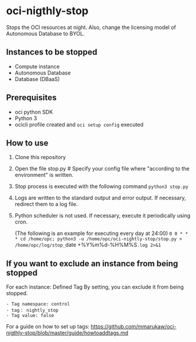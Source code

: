 # oci-nigthly-stop

Stops the OCI resources at night.
Also, change the licensing model of Autonomous Database to BYOL.


## Instances to be stopped

- Compute instance
- Autonomous Database
- Database (DBaaS)


## Prerequisites
- oci python SDK
- Python 3
- ocicli profile created and `oci setup config` executed


## How to use

1. Clone this repository

2. Open the file stop.py # Specify your config file where "according to the environment" is written.

3. Stop process is executed with the following command
    `python3 stop.py`
    
4. Logs are written to the standard output and error output. If necessary, redirect them to a log file.

5. Python scheduler is not used. If necessary, execute it periodically using cron.

    (The following is an example for executing every day at 24:00)
    `0 0 * * * cd /home/opc; python3 -u /home/opc/oci-nightly-stop/stop.py > /home/opc/log/stop_`date +\%Y\%m\%d-\%H\%M\%S`.log 2>&1`


## If you want to exclude an instance from being stopped

For each instance: Defined Tag By setting, you can exclude it from being stopped.

    - Tag namespace: control
    - tag： nightly_stop
    - Tag value: false
    
For a guide on how to set up tags: https://github.com/mmarukaw/oci-nigthly-stop/blob/master/guide/howtoaddtags.md
